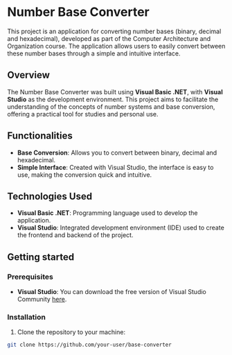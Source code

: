 # Number Base Converter

This project is an application for converting number bases (binary, decimal and hexadecimal), developed as part of the Computer Architecture and Organization course. The application allows users to easily convert between these number bases through a simple and intuitive interface.

## Overview

The Number Base Converter was built using **Visual Basic .NET**, with **Visual Studio** as the development environment. This project aims to facilitate the understanding of the concepts of number systems and base conversion, offering a practical tool for studies and personal use.

## Functionalities

- **Base Conversion**: Allows you to convert between binary, decimal and hexadecimal.
- **Simple Interface**: Created with Visual Studio, the interface is easy to use, making the conversion quick and intuitive.

## Technologies Used

- **Visual Basic .NET**: Programming language used to develop the application.
- **Visual Studio**: Integrated development environment (IDE) used to create the frontend and backend of the project.

## Getting started

### Prerequisites

- **Visual Studio**: You can download the free version of Visual Studio Community [here](https://visualstudio.microsoft.com/).

### Installation

1. Clone the repository to your machine:
```bash
git clone https://github.com/your-user/base-converter
